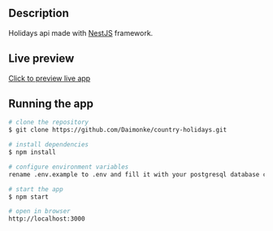 ## Description

Holidays api made with [NestJS](https://github.com/nestjs/nest) framework.

## Live preview

[Click to preview live app](https://country-holidays.herokuapp.com)

## Running the app

```bash
# clone the repository
$ git clone https://github.com/Daimonke/country-holidays.git

# install dependencies
$ npm install

# configure environment variables
rename .env.example to .env and fill it with your postgresql database connection URL

# start the app
$ npm start

# open in browser
http://localhost:3000
```
